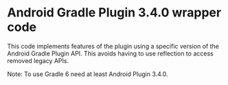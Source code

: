 # Android Gradle Plugin 3.4.0 wrapper code

This code implements features of the plugin using a specific version of the Android Gradle Plugin API.
This avoids having to use reflection to access removed legacy APIs.

Note: To use Gradle 6 need at least Android Plugin 3.4.0.

